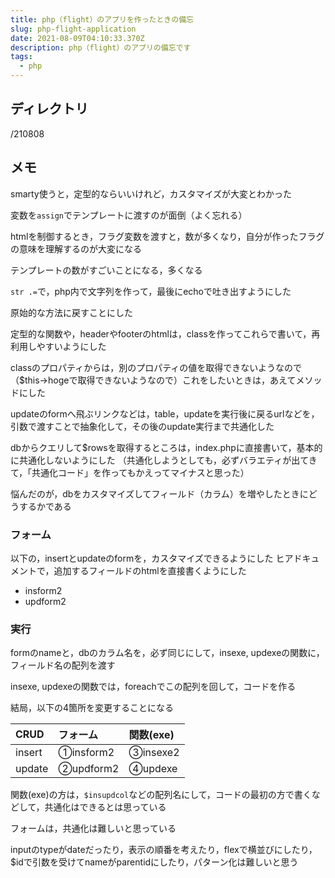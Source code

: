 ```yaml
---
title: php（flight）のアプリを作ったときの備忘
slug: php-flight-application
date: 2021-08-09T04:10:33.370Z
description: php（flight）のアプリの備忘です
tags:
  - php
---
```

## ディレクトリ
/210808

## メモ

smarty使うと，定型的ならいいけれど，カスタマイズが大変とわかった

変数を`assign`でテンプレートに渡すのが面倒（よく忘れる）

htmlを制御するとき，フラグ変数を渡すと，数が多くなり，自分が作ったフラグの意味を理解するのが大変になる

テンプレートの数がすごいことになる，多くなる

`str .=`で，php内で文字列を作って，最後にechoで吐き出すようにした

原始的な方法に戻すことにした



定型的な関数や，headerやfooterのhtmlは，classを作ってこれらで書いて，再利用しやすいようにした

classのプロパティからは，別のプロパティの値を取得できないようなので（$this->hogeで取得できないようなので）これをしたいときは，あえてメソッドにした



updateのformへ飛ぶリンクなどは，table，updateを実行後に戻るurlなどを，引数で渡すことで抽象化して，その後のupdate実行まで共通化した

dbからクエリして$rowsを取得するところは，index.phpに直接書いて，基本的に共通化しないようにした
（共通化しようとしても，必ずバラエティが出てきて，「共通化コード」を作ってもかえってマイナスと思った）

悩んだのが，dbをカスタマイズしてフィールド（カラム）を増やしたときにどうするかである

### フォーム

以下の，insertとupdateのformを，カスタマイズできるようにした
ヒアドキュメントで，追加するフィールドのhtmlを直接書くようにした

- insform2
- updform2

### 実行

formのnameと，dbのカラム名を，必ず同じにして，insexe, updexeの関数に，フィールド名の配列を渡す

insexe, updexeの関数では，foreachでこの配列を回して，コードを作る

結局，以下の4箇所を変更することになる

|CRUD|フォーム|関数(exe)|
|:--|:--|:--|
|insert|①insform2|③insexe2|
|update|②updform2|④updexe|

関数(exe)の方は，`$insupdcol`などの配列名にして，コードの最初の方で書くなどして，共通化はできるとは思っている

フォームは，共通化は難しいと思っている

inputのtypeがdateだったり，表示の順番を考えたり，flexで横並びにしたり，$idで引数を受けてnameがparentidにしたり，パターン化は難しいと思う



